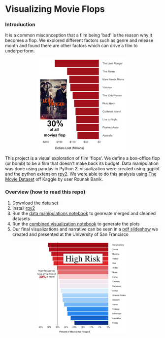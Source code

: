 # Visualizing Movie Flops

### Introduction
It is a common misconception that a film being 'bad' is the reason why it becomes a flop. We explored different factors such as genre and release month and found there are other factors which can drive a film to underperform.
<p align = 'center'>
  <img src=finished_figures/fig2-top_10_flops.png width = 300>
  </p>

This project is a visual exploration of film 'flops'. We define a box-office flop (or bomb) to be a film that doesn't make back its budget. Data manipulation was done using pandas in Python 3, visualization were created using ggplot and the python extension [rpy2](https://rpy2.readthedocs.io/en/latest/). We were able to do this analysis using [The Movie Dataset](https://www.kaggle.com/rounakbanik/the-movies-dataset) off Kaggle by user Rounak Banik.

### Overview (how to read this repo)
1. Download the [data set](https://www.kaggle.com/rounakbanik/the-movies-dataset)
2. Install [rpy2](https://rpy2.readthedocs.io/en/latest/)
3. Run the [data manipulations notebook](https://github.com/njparker1993/movie_visualization/blob/master/dataset_wide_data_manipulations.ipynb) to genreate merged and cleaned datasets
4. Run the [combined visualization notebook](https://github.com/njparker1993/movie_visualization/blob/master/final_combined_notebooks.ipynb) to generate the plots
5. Our final visualizations and narrative can be seen in a [pdf slideshow](https://github.com/njparker1993/movie_visualization/blob/master/Visualization_Presentation.pdf) we created and presented at the University of San Francisco

<p align = 'center'>
  <img src=finished_figures/fig4-High_Risk_Genres.png width = 300>
 </p>
